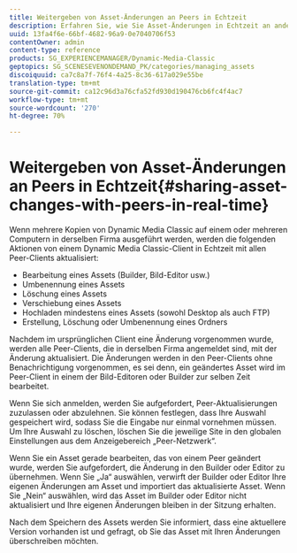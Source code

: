 ```yaml
---
title: Weitergeben von Asset-Änderungen an Peers in Echtzeit
description: Erfahren Sie, wie Sie Asset-Änderungen in Echtzeit an andere weitergeben können.
uuid: 13fa4f6e-66bf-4682-96a9-0e7040706f53
contentOwner: admin
content-type: reference
products: SG_EXPERIENCEMANAGER/Dynamic-Media-Classic
geptopics: SG_SCENESEVENONDEMAND_PK/categories/managing_assets
discoiquuid: ca7c8a7f-76f4-4a25-8c36-617a029e55be
translation-type: tm+mt
source-git-commit: ca12c96d3a76cfa52fd930d190476cb6fc4f4ac7
workflow-type: tm+mt
source-wordcount: '270'
ht-degree: 70%

---
```



# Weitergeben von Asset-Änderungen an Peers in Echtzeit{#sharing-asset-changes-with-peers-in-real-time}

Wenn mehrere Kopien von Dynamic Media Classic auf einem oder mehreren Computern in derselben Firma ausgeführt werden, werden die folgenden Aktionen von einem Dynamic Media Classic-Client in Echtzeit mit allen Peer-Clients aktualisiert:

* Bearbeitung eines Assets (Builder, Bild-Editor usw.)
* Umbenennung eines Assets
* Löschung eines Assets
* Verschiebung eines Assets
* Hochladen mindestens eines Assets (sowohl Desktop als auch FTP)
* Erstellung, Löschung oder Umbenennung eines Ordners

Nachdem im ursprünglichen Client eine Änderung vorgenommen wurde, werden alle Peer-Clients, die in derselben Firma angemeldet sind, mit der Änderung aktualisiert. Die Änderungen werden in den Peer-Clients ohne Benachrichtigung vorgenommen, es sei denn, ein geändertes Asset wird im Peer-Client in einem der Bild-Editoren oder Builder zur selben Zeit bearbeitet.

Wenn Sie sich anmelden, werden Sie aufgefordert, Peer-Aktualisierungen zuzulassen oder abzulehnen. Sie können festlegen, dass Ihre Auswahl gespeichert wird, sodass Sie die Eingabe nur einmal vornehmen müssen. Um Ihre Auswahl zu löschen, löschen Sie die jeweilige Site in den globalen Einstellungen aus dem Anzeigebereich „Peer-Netzwerk“.

Wenn Sie ein Asset gerade bearbeiten, das von einem Peer geändert wurde, werden Sie aufgefordert, die Änderung in den Builder oder Editor zu übernehmen. Wenn Sie „Ja“ auswählen, verwirft der Builder oder Editor Ihre eigenen Änderungen am Asset und importiert das aktualisierte Asset. Wenn Sie „Nein“ auswählen, wird das Asset im Builder oder Editor nicht aktualisiert und Ihre eigenen Änderungen bleiben in der Sitzung erhalten.

Nach dem Speichern des Assets werden Sie informiert, dass eine aktuellere Version vorhanden ist und gefragt, ob Sie das Asset mit Ihren Änderungen überschreiben möchten.
